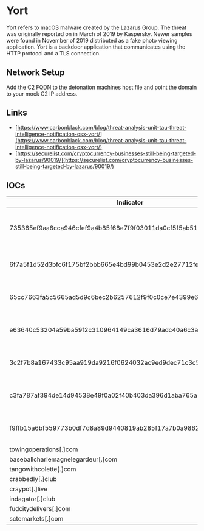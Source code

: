 # Yort

Yort refers to macOS malware created by the Lazarus Group. The threat was 
originally reported on in March of 2019 by Kaspersky. Newer samples were found
in November of 2019 distributed as a fake photo viewing application. Yort is a
backdoor application that communicates using the HTTP protocol and a TLS
connection.

## Network Setup

Add the C2 FQDN to the detonation machines host file and point the domain to
your mock C2 IP address.

## Links

* [https://www.carbonblack.com/blog/threat-analysis-unit-tau-threat-intelligence-notification-osx-yort/](https://www.carbonblack.com/blog/threat-analysis-unit-tau-threat-intelligence-notification-osx-yort/)
* [https://securelist.com/cryptocurrency-businesses-still-being-targeted-by-lazarus/90019/](https://securelist.com/cryptocurrency-businesses-still-being-targeted-by-lazarus/90019/)

## IOCs

| Indicator                                                        | Type   | Context                    |
|------------------------------------------------------------------|--------|----------------------------|
| 735365ef9aa6cca946cfef9a4b85f68e7f9f03011da0cf5f5ab517a381e40d02 | SHA256 | Yort Dropper 64-bit Mach-O |
| 6f7a5f1d52d3bfc6f175bf2bbb665e4bd99b0453e2d2e27712fe9b71c55962dc | SHA256 | Yort 64-bit Mach-O         |
| 65cc7663fa5c5665ad5d9c6bec2b6257612f9f0c0ce7e4399e6dc8b464ea88c0 | SHA256 | Yort 64-bit Mach-O         |
| e63640c53204a59ba59f2c310964149ca3616d79adc40a6c3abd5bf669511756 | SHA256 | Yort 64-bit Mach-O         |
| 3c2f7b8a167433c95aa919da9216f0624032ac9ed9dec71c3c56cacfd5cd1837 | SHA256 | Yort 64-bit Mach-O         |
| c3fa787af394de14d94538e49f0a02f40b403da396d1aba765a60b0bc2dcfdac | SHA256 | Yort 64-bit Mach-O         |
| f9ffb15a6bf559773b0df7d8a89d9440819ab285f17a7b0a98626c14164d170f | SHA256 | Yort 64-bit Mach-O         |
| towingoperations[.]com                                           | DNS    | Yort C2                    |
| baseballcharlemagnelegardeur[.]com                               | DNS    | Yort C2                    |
| tangowithcolette[.]com                                           | DNS    | Yort C2                    |
| crabbedly[.]club                                                 | DNS    | Yort C2                    |
| craypot[.]live                                                   | DNS    | Yort C2                    |
| indagator[.]club                                                 | DNS    | Yort C2                    |
| fudcitydelivers[.]com                                            | DNS    | Yort C2                    |
| sctemarkets[.]com                                                | DNS    | Yort C2                    |
